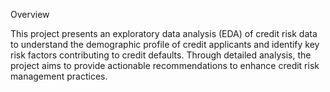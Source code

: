 Overview

This project presents an exploratory data analysis (EDA) of credit risk data to understand the demographic profile of credit applicants and identify key risk factors 
contributing to credit defaults. Through detailed analysis, the project aims to provide actionable recommendations to enhance credit risk management practices.

